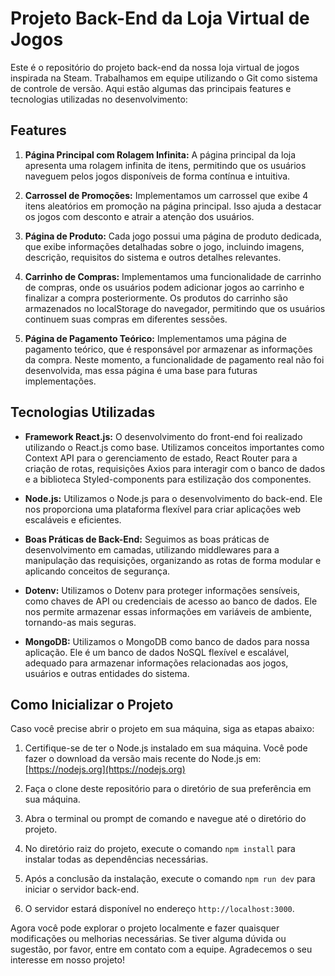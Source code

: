 # Projeto Back-End da Loja Virtual de Jogos

Este é o repositório do projeto back-end da nossa loja virtual de jogos inspirada na Steam. Trabalhamos em equipe utilizando o Git como sistema de controle de versão. Aqui estão algumas das principais features e tecnologias utilizadas no desenvolvimento:

## Features

1. **Página Principal com Rolagem Infinita:** A página principal da loja apresenta uma rolagem infinita de itens, permitindo que os usuários naveguem pelos jogos disponíveis de forma contínua e intuitiva.

2. **Carrossel de Promoções:** Implementamos um carrossel que exibe 4 itens aleatórios em promoção na página principal. Isso ajuda a destacar os jogos com desconto e atrair a atenção dos usuários.

3. **Página de Produto:** Cada jogo possui uma página de produto dedicada, que exibe informações detalhadas sobre o jogo, incluindo imagens, descrição, requisitos do sistema e outros detalhes relevantes.

4. **Carrinho de Compras:** Implementamos uma funcionalidade de carrinho de compras, onde os usuários podem adicionar jogos ao carrinho e finalizar a compra posteriormente. Os produtos do carrinho são armazenados no localStorage do navegador, permitindo que os usuários continuem suas compras em diferentes sessões.

5. **Página de Pagamento Teórico:** Implementamos uma página de pagamento teórico, que é responsável por armazenar as informações da compra. Neste momento, a funcionalidade de pagamento real não foi desenvolvida, mas essa página é uma base para futuras implementações.

## Tecnologias Utilizadas

- **Framework React.js:** O desenvolvimento do front-end foi realizado utilizando o React.js como base. Utilizamos conceitos importantes como Context API para o gerenciamento de estado, React Router para a criação de rotas, requisições Axios para interagir com o banco de dados e a biblioteca Styled-components para estilização dos componentes.

- **Node.js:** Utilizamos o Node.js para o desenvolvimento do back-end. Ele nos proporciona uma plataforma flexível para criar aplicações web escaláveis e eficientes.

- **Boas Práticas de Back-End:** Seguimos as boas práticas de desenvolvimento em camadas, utilizando middlewares para a manipulação das requisições, organizando as rotas de forma modular e aplicando conceitos de segurança.

- **Dotenv:** Utilizamos o Dotenv para proteger informações sensíveis, como chaves de API ou credenciais de acesso ao banco de dados. Ele nos permite armazenar essas informações em variáveis de ambiente, tornando-as mais seguras.

- **MongoDB:** Utilizamos o MongoDB como banco de dados para nossa aplicação. Ele é um banco de dados NoSQL flexível e escalável, adequado para armazenar informações relacionadas aos jogos, usuários e outras entidades do sistema.

## Como Inicializar o Projeto

Caso você precise abrir o projeto em sua máquina, siga as etapas abaixo:

1. Certifique-se de ter o Node.js instalado em sua máquina. Você pode fazer o download da versão mais recente do Node.js em: [https://nodejs.org](https://nodejs.org)

2. Faça o clone deste repositório para o diretório de sua preferência em sua máquina.

3. Abra o terminal ou prompt de comando e navegue até o diretório do projeto.

4. No diretório raiz do projeto, execute o comando `npm install` para instalar todas as dependências necessárias.

5. Após a conclusão da instalação, execute o comando `npm run dev` para iniciar o servidor back-end.

6. O servidor estará disponível no endereço `http://localhost:3000`.

Agora você pode explorar o projeto localmente e fazer quaisquer modificações ou melhorias necessárias. Se tiver alguma dúvida ou sugestão, por favor, entre em contato com a equipe. Agradecemos o seu interesse em nosso projeto!
